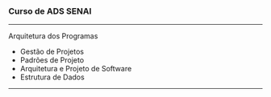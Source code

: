 ### Curso de ADS SENAI
---
Arquitetura dos Programas

* Gestão de Projetos
* Padrões de Projeto
* Arquitetura e Projeto de Software
* Estrutura de Dados
---
